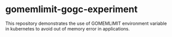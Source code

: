 # gomemlimit-gogc-experiment
This repository demonstrates the use of GOMEMLIMIT environment variable in kubernetes to avoid out of memory error in applications.
